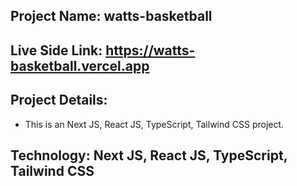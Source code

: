 ## Project Name: watts-basketball


## Live Side Link: https://watts-basketball.vercel.app


## Project Details:
- This is an Next JS, React JS, TypeScript, Tailwind CSS project. 


## Technology: Next JS, React JS, TypeScript, Tailwind CSS
